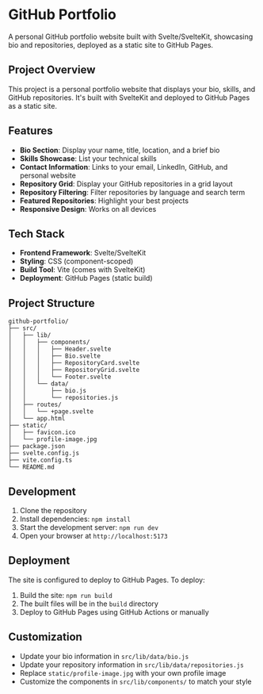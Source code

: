 # GitHub Portfolio

A personal GitHub portfolio website built with Svelte/SvelteKit, showcasing bio and repositories, deployed as a static site to GitHub Pages.

## Project Overview

This project is a personal portfolio website that displays your bio, skills, and GitHub repositories. It's built with SvelteKit and deployed to GitHub Pages as a static site.

## Features

- **Bio Section**: Display your name, title, location, and a brief bio
- **Skills Showcase**: List your technical skills
- **Contact Information**: Links to your email, LinkedIn, GitHub, and personal website
- **Repository Grid**: Display your GitHub repositories in a grid layout
- **Repository Filtering**: Filter repositories by language and search term
- **Featured Repositories**: Highlight your best projects
- **Responsive Design**: Works on all devices

## Tech Stack

- **Frontend Framework**: Svelte/SvelteKit
- **Styling**: CSS (component-scoped)
- **Build Tool**: Vite (comes with SvelteKit)
- **Deployment**: GitHub Pages (static build)

## Project Structure

```
github-portfolio/
├── src/
│   ├── lib/
│   │   ├── components/
│   │   │   ├── Header.svelte
│   │   │   ├── Bio.svelte
│   │   │   ├── RepositoryCard.svelte
│   │   │   ├── RepositoryGrid.svelte
│   │   │   └── Footer.svelte
│   │   └── data/
│   │       ├── bio.js
│   │       └── repositories.js
│   ├── routes/
│   │   └── +page.svelte
│   └── app.html
├── static/
│   ├── favicon.ico
│   └── profile-image.jpg
├── package.json
├── svelte.config.js
├── vite.config.ts
└── README.md
```

## Development

1. Clone the repository
2. Install dependencies: `npm install`
3. Start the development server: `npm run dev`
4. Open your browser at `http://localhost:5173`

## Deployment

The site is configured to deploy to GitHub Pages. To deploy:

1. Build the site: `npm run build`
2. The built files will be in the `build` directory
3. Deploy to GitHub Pages using GitHub Actions or manually

## Customization

- Update your bio information in `src/lib/data/bio.js`
- Update your repository information in `src/lib/data/repositories.js`
- Replace `static/profile-image.jpg` with your own profile image
- Customize the components in `src/lib/components/` to match your style
